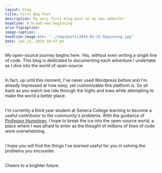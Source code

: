 ```yaml
---
layout: blog
title: First Bog Post
description: My very first blog post on my own website!
headline: A brand new beginning
aria-figcaption: 
image-caption: 
headline-image-src: "../img/posts/2018-01-22-beginning.jpg"
date: Jan 22, 2018 10:47 pm
---
```


<div class="">

My open-source journey begins here. Yes, without even writing a single line of code. This blog is dedicated to documenting each adventure I undertake as I dive into the world of open-source.<br><br>

In fact, up until this moment, I've never used Wordpress before and I'm already impressed at how easy, yet customizable this platform is. So sit back as you watch me ride through the highs and lows while attempting to make the world a better place.<br><br>

I'm currently a third year student at Seneca College learning to become a useful contributor to the community's problems. With the guidance of <a href="https://twitter.com/humphd?lang=en" target="_blank" rel="noopener">Professor Humphrey</a>, I hope to break the ice into the open-source world, a place where I was afraid to enter as the thought of millions of lines of code were overwhelming.<br><br>

I hope you will find the things I've learned useful for you in solving the problems you encounter.<br><br>

Cheers to a brighter future.